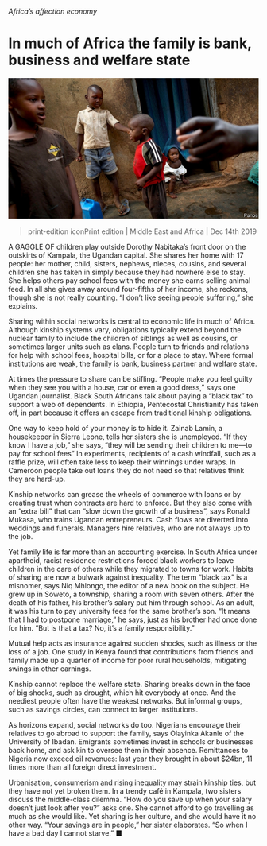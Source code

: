 ###### Africa’s affection economy

# In much of Africa the family is bank, business and welfare state 

![image](images/20191214_map501.jpg) 

> print-edition iconPrint edition | Middle East and Africa | Dec 14th 2019 

A GAGGLE OF children play outside Dorothy Nabitaka’s front door on the outskirts of Kampala, the Ugandan capital. She shares her home with 17 people: her mother, child, sisters, nephews, nieces, cousins, and several children she has taken in simply because they had nowhere else to stay. She helps others pay school fees with the money she earns selling animal feed. In all she gives away around four-fifths of her income, she reckons, though she is not really counting. “I don’t like seeing people suffering,” she explains. 

Sharing within social networks is central to economic life in much of Africa. Although kinship systems vary, obligations typically extend beyond the nuclear family to include the children of siblings as well as cousins, or sometimes larger units such as clans. People turn to friends and relations for help with school fees, hospital bills, or for a place to stay. Where formal institutions are weak, the family is bank, business partner and welfare state. 

At times the pressure to share can be stifling. “People make you feel guilty when they see you with a house, car or even a good dress,” says one Ugandan journalist. Black South Africans talk about paying a “black tax” to support a web of dependents. In Ethiopia, Pentecostal Christianity has taken off, in part because it offers an escape from traditional kinship obligations. 

One way to keep hold of your money is to hide it. Zainab Lamin, a housekeeper in Sierra Leone, tells her sisters she is unemployed. “If they know I have a job,” she says, “they will be sending their children to me—to pay for school fees” In experiments, recipients of a cash windfall, such as a raffle prize, will often take less to keep their winnings under wraps. In Cameroon people take out loans they do not need so that relatives think they are hard-up. 

Kinship networks can grease the wheels of commerce with loans or by creating trust when contracts are hard to enforce. But they also come with an “extra bill” that can “slow down the growth of a business”, says Ronald Mukasa, who trains Ugandan entrepreneurs. Cash flows are diverted into weddings and funerals. Managers hire relatives, who are not always up to the job. 

Yet family life is far more than an accounting exercise. In South Africa under apartheid, racist residence restrictions forced black workers to leave children in the care of others while they migrated to towns for work. Habits of sharing are now a bulwark against inequality. The term “black tax” is a misnomer, says Niq Mhlongo, the editor of a new book on the subject. He grew up in Soweto, a township, sharing a room with seven others. After the death of his father, his brother’s salary put him through school. As an adult, it was his turn to pay university fees for the same brother’s son. “It means that I had to postpone marriage,” he says, just as his brother had once done for him. “But is that a tax? No, it’s a family responsibility.” 

Mutual help acts as insurance against sudden shocks, such as illness or the loss of a job. One study in Kenya found that contributions from friends and family made up a quarter of income for poor rural households, mitigating swings in other earnings. 

Kinship cannot replace the welfare state. Sharing breaks down in the face of big shocks, such as drought, which hit everybody at once. And the neediest people often have the weakest networks. But informal groups, such as savings circles, can connect to larger institutions. 

As horizons expand, social networks do too. Nigerians encourage their relatives to go abroad to support the family, says Olayinka Akanle of the University of Ibadan. Emigrants sometimes invest in schools or businesses back home, and ask kin to oversee them in their absence. Remittances to Nigeria now exceed oil revenues: last year they brought in about $24bn, 11 times more than all foreign direct investment. 

Urbanisation, consumerism and rising inequality may strain kinship ties, but they have not yet broken them. In a trendy café in Kampala, two sisters discuss the middle-class dilemma. “How do you save up when your salary doesn’t just look after you?” asks one. She cannot afford to go travelling as much as she would like. Yet sharing is her culture, and she would have it no other way. “Your savings are in people,” her sister elaborates. “So when I have a bad day I cannot starve.” ■ 

